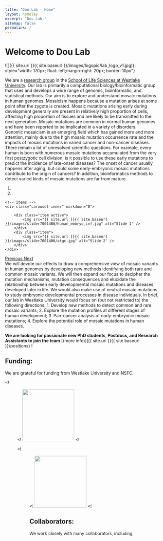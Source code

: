 ```yaml
---
title: "Dou Lab - Home"
layout: homelay
excerpt: "Dou Lab."
sitemap: false
permalink: /
---
```


# Welcome to Dou Lab

![]({{ site.url }}{{ site.baseurl }}/images/logopic/lab_logo_v1.jpg){: style="width: 170px; float: left;margin-right: 20px; border: 10px"}


We are a [research group](https://sls.westlake.edu.cn/Our_Faculty/202104/t20210407_9156.shtml) in the [School of Life Sciences at Westlake University](https://www.westlake.edu.cn/academics/School_of_Life_Science/About/Overview/). Our lab is primarily a computational biology/bioinformatic group that uses and develops a wide range of genomic, bioinformatic, and statistical methods. Our aim is to explore and understand mosaic mutations in human genomes. Mosaicism happens because a mutation arises at some point after the zygote is created. Mosaic mutations arising early during development generally are present in relatively high proportion of cells, affecting high proportion of tissues and are likely to be transmitted to the next generation. Mosaic mutations are common in normal human genomes and have been reported to be implicated in a variety of disorders. <br /> 
Genomic mosaicism is an emerging field which has gained more and more attention, mainly due to the high mosaic mutation occurrence rate and the impacts of mosaic mutations in varied cancer and non-cancer diseases. There remain a lot of unresolved scientific questions. For example, every human is born with numerous mosaic mutations accumulated from the very first postzygotic cell division, is it possible to use these early mutations to predict the incidence of late-onset diseases? The onset of cancer usually happens after aging, but could some early-embryonic mosaic mutations contribute to the origin of cancers? In addition, bioinformatics methods to detect varied kinds of mosaic mutations are far from mature.


<div markdown="0" id="carousel" class="carousel slide" data-ride="carousel" data-interval="5000" data-pause="hover" >
    <!-- Menu -->
    <ol class="carousel-indicators">
        <li data-target="#carousel" data-slide-to="0" class="active"></li>
        <li data-target="#carousel" data-slide-to="1"></li>
    <!--    <li data-target="#carousel" data-slide-to="2"></li> -->
    </ol>

    <!-- Items -->
    <div class="carousel-inner" markdown="0">

        <div class="item active">
            <img src="{{ site.url }}{{ site.baseurl }}/images/slider7001400/human_embryo_ivf.jpg" alt="Slide 1" />
        </div>
        <div class="item">
            <img src="{{ site.url }}{{ site.baseurl }}/images/slider7001400/atgc.jpg" alt="Slide 2" />
        </div>
    </div>
  <a class="left carousel-control" href="#carousel" role="button" data-slide="prev">
    <span class="glyphicon glyphicon-chevron-left" aria-hidden="true"></span>
    <span class="sr-only">Previous</span>
  </a>
  <a class="right carousel-control" href="#carousel" role="button" data-slide="next">
    <span class="glyphicon glyphicon-chevron-right" aria-hidden="true"></span>
    <span class="sr-only">Next</span>
  </a>
</div>
We will devote our effects to draw a comprehensive view of mosaic variants in human genomes by developing new methods identifying both rare and common mosaic variants. We will then expand our focus to decipher the mutation mechanisms, mutation consequences and elucidate the relationship between early developmental mosaic mutations and diseases developed later in life. We would also make use of neutral mosaic mutations to study embryonic developmental processes in disease individuals. In brief, our lab in Westlake University would focus on (but not restricted to) the following directions:
1.	Develop new methods to detect common and rare mosaic variants;
2.	Explore the mutation profiles at different stages of human development;
3.	Pan-cancer analysis of early-embryonic mosaic mutations;
4.	Explore the potential role of mosaic mutations in human diseases.


 **We are  looking for passionate new PhD students, Postdocs, and Research Assistants to join the team** [(more info)]({{ site.url }}{{ site.baseurl }}/positions) **!**


## Funding:
We are grateful for funding from Westlake University and NSFC.

<! <figure class="fourth">
<! <img src="{{ site.url }}{{ site.baseurl }}/images/西湖教育基金会logo.jpeg" style="width: 170px">
<! <!-- </figure> -->

<! <figure class="fourth">
<! <img src="{{ site.url }}{{ site.baseurl }}/images/National_Natural_Science_Foundation_of_China_logo.png" style="width: 170px">
<! <!-- </figure> -->

## Collaborators:
We work closely with many collaborators, including

